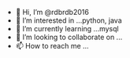 - 👋 Hi, I’m @rdbrdb2016
- 👀 I’m interested in ...python, java
- 🌱 I’m currently learning ...mysql
- 💞️ I’m looking to collaborate on ...
- 📫 How to reach me ...

<!---
rdbrdb2016/rdbrdb2016 is a ✨ special ✨ repository because its `README.md` (this file) appears on your GitHub profile.
You can click the Preview link to take a look at your changes.
<html>
<head>
<title>php test</title>
</head>
<body>
<?php echo '<p>hello world</p>'; ?
</body>
</html>

<?php>
